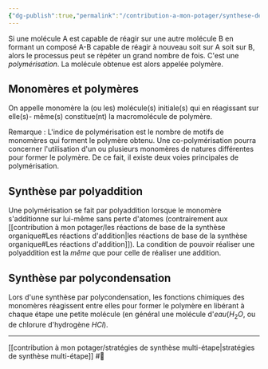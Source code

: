```yaml
---
{"dg-publish":true,"permalink":"/contribution-a-mon-potager/synthese-des-polymeres/"}
---
```


Si une molécule A est capable de réagir sur une autre molécule B en formant un composé A-B capable de réagir à nouveau soit sur A soit sur B, alors le processus peut se répéter un grand nombre de fois. C'est une *polymérisation*. La molécule obtenue est alors appelée polymère.
## Monomères et polymères
On appelle monomère la (ou les) molécule(s) initiale(s) qui en réagissant sur elle(s)- même(s) constitue(nt) la macromolécule de polymère.

Remarque : L'indice de polymérisation est le nombre de motifs de monomères qui forment le polymère obtenu.
Une co-polymérisation pourra concerner l'utilisation d'un ou plusieurs monomères de natures différentes pour former le polymère. De ce fait, il existe deux voies principales de polymérisation.
## Synthèse par polyaddition
Une polymérisation se fait par polyaddition lorsque le monomère s'additionne sur lui-même sans perte d'atomes (contrairement aux [[contribution à mon potager/les réactions de base de la synthèse organique#Les réactions d'addition\|les réactions de base de la synthèse organique#Les réactions d'addition]]). La condition de pouvoir réaliser une polyaddition est la *même* que pour celle de réaliser une addition.
## Synthèse par polycondensation 
Lors d'une synthèse par polycondensation, les fonctions chimiques des monomères réagissent entre elles pour former le polymère en libérant à chaque étape une petite molécule (en général une molécule d'*eau*($H_{2}O$, ou de chlorure d'hydrogène $HCl$).

---
[[contribution à mon potager/stratégies de synthèse multi-étape\|stratégies de synthèse multi-étape]] #🌲 